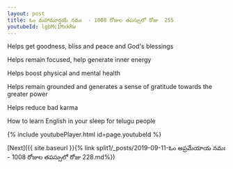 ```yaml
---
layout: post
title: ఓం మహామూర్తయే నమః  - 1008 రోజుల తపస్సులో రోజు  255
youtubeId: lgbMc1MxkRw
---
```

 
 
Helps get goodness, bliss and peace and God's blessings
 
Helps remain focused, help generate inner energy 
 
Helps boost physical and mental health 
 
Helps remain grounded and generates a sense of gratitude towards the greater power 
 
Helps reduce bad karma
 
How to learn English in your sleep for telugu people
 
 
 
 


{% include youtubePlayer.html id=page.youtubeId %}
 
[Next]({{ site.baseurl }}{% link split1/_posts/2019-09-11-ఓం అప్రమేయాయ నమః  - 1008 రోజుల తపస్సులో రోజు  228.md%})
 
